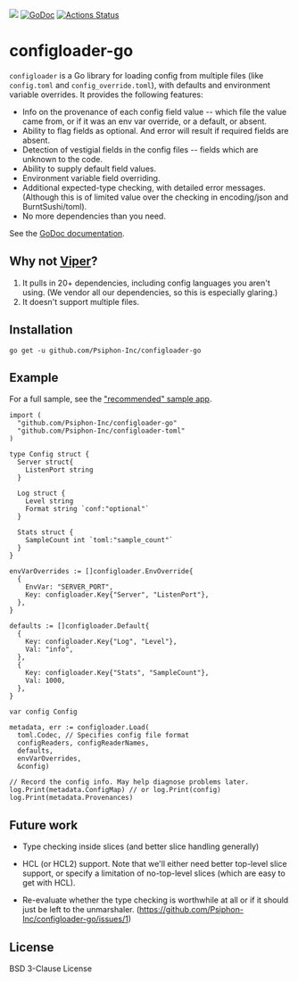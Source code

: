 [![](https://img.shields.io/github/release/Psiphon-Inc/configloader-go.svg)](https://github.com/Psiphon-Inc/configloader-go/releases/latest) [![GoDoc](https://godoc.org/github.com/Psiphon-Inc/configloader-go?status.svg)](https://godoc.org/github.com/Psiphon-Inc/configloader-go) [![Actions Status](https://wdp9fww0r9.execute-api.us-west-2.amazonaws.com/production/badge/Psiphon-Inc/configloader-go)](https://wdp9fww0r9.execute-api.us-west-2.amazonaws.com/production/results/Psiphon-Inc/configloader-go)

# configloader-go

`configloader` is a Go library for loading config from multiple files (like `config.toml` and `config_override.toml`), with defaults and environment variable overrides. It provides the following features:
* Info on the provenance of each config field value -- which file the value came from, or if it was an env var override, or a default, or absent.
* Ability to flag fields as optional. And error will result if required fields are absent.
* Detection of vestigial fields in the config files -- fields which are unknown to the code.
* Ability to supply default field values.
* Environment variable field overriding.
* Additional expected-type checking, with detailed error messages. (Although this is of limited value over the checking in encoding/json and BurntSushi/toml).
* No more dependencies than you need.

See the [GoDoc documentation](https://godoc.org/github.com/Psiphon-Inc/configloader-go).

## Why not [Viper](https://github.com/spf13/viper)?

1. It pulls in 20+ dependencies, including config languages you aren't using. (We vendor all our dependencies, so this is especially glaring.)
2. It doesn't support multiple files.

## Installation

```
go get -u github.com/Psiphon-Inc/configloader-go
```

## Example

For a full sample, see the ["recommended" sample app](https://github.com/Psiphon-Inc/configloader-go/blob/master/examples/recommended/config/config.go).

```golang
import (
  "github.com/Psiphon-Inc/configloader-go"
  "github.com/Psiphon-Inc/configloader-toml"
)

type Config struct {
  Server struct{
    ListenPort string
  }

  Log struct {
    Level string
    Format string `conf:"optional"`
  }

  Stats struct {
    SampleCount int `toml:"sample_count"`
  }
}

envVarOverrides := []configloader.EnvOverride{
  {
    EnvVar: "SERVER_PORT",
    Key: configloader.Key{"Server", "ListenPort"},
  },
}

defaults := []configloader.Default{
  {
    Key: configloader.Key{"Log", "Level"},
    Val: "info",
  },
  {
    Key: configloader.Key{"Stats", "SampleCount"},
    Val: 1000,
  },
}

var config Config

metadata, err := configloader.Load(
  toml.Codec, // Specifies config file format
  configReaders, configReaderNames,
  defaults,
  envVarOverrides,
  &config)

// Record the config info. May help diagnose problems later.
log.Print(metadata.ConfigMap) // or log.Print(config)
log.Print(metadata.Provenances)
```

## Future work

* Type checking inside slices (and better slice handling generally)

* HCL (or HCL2) support. Note that we'll either need better top-level slice support, or
  specify a limitation of no-top-level slices (which are easy to get with HCL).

* Re-evaluate whether the type checking is worthwhile at all or if it should just be left
  to the unmarshaler. (https://github.com/Psiphon-Inc/configloader-go/issues/1)

## License

BSD 3-Clause License
